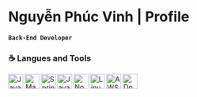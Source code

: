 # Nguyễn Phúc Vinh | Profile
**`Back-End Developer`**

### ☕️ Langues and Tools
<img title="Java" align="left" alt="Java" width="30px" src="![image](https://github.com/user-attachments/assets/58e9e458-dfdb-4f81-8463-dfcbbed9d928)" style="max-width: 100%;">
<img title="Maven" align="left" alt="Maven" width="30px" src="![image](https://github.com/user-attachments/assets/f575c0c0-7b7d-442d-a6d4-9be5b240601b)" style="max-width: 100%;">
<img title="Spring" align="left" alt="Spring" width="30px" src="![image](https://github.com/user-attachments/assets/36b36ec4-cfc6-426b-b4dd-65cf00944592)" style="max-width: 100%;">
<img title="JavaScript" align="left" alt="JavaScript" width="30px" src="![image](https://github.com/user-attachments/assets/d0816e26-bbad-4767-86b9-517c7643ccd2)" style="max-width: 100%;">
<img title="NodeJS" align="left" alt="NodeJS" width="30px" src="![image](https://github.com/user-attachments/assets/97b1292a-7163-4db8-ac44-ff06308467a8)" style="max-width: 100%;">
<img title="Linux" align="left" alt="Linux" width="30px" src="![image](https://github.com/user-attachments/assets/efa823f8-6f94-4c2c-987b-2bb05682f1fe)" style="max-width: 100%;">
<img title="AWS" align="left" alt="AWS" width="30px" src="![image](https://github.com/user-attachments/assets/25c9a0b1-2e40-4910-b421-a66bb9b535ac)" style="max-width: 100%;">
<img title="Docker" align="left" alt="Docker" width="30px" src="![image](https://github.com/user-attachments/assets/9ef634d3-8adc-4583-8047-4b876e9643fb)" style="max-width: 100%;">
<br>
